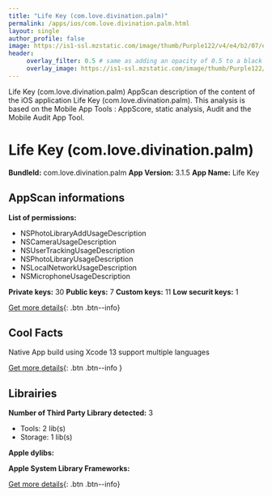 ```yaml
---
title: "Life Key (com.love.divination.palm)"
permalink: /apps/ios/com.love.divination.palm.html
layout: single
author_profile: false
image: https://is1-ssl.mzstatic.com/image/thumb/Purple122/v4/e4/b2/07/e4b20786-c557-6007-426e-3ba262948fe3/AppIcon-0-0-1x_U007emarketing-0-0-0-5-0-0-sRGB-0-0-0-GLES2_U002c0-512MB-85-220-0-0.png/512x512bb.jpg
header: 
     overlay_filter: 0.5 # same as adding an opacity of 0.5 to a black background
     overlay_image: https://is1-ssl.mzstatic.com/image/thumb/Purple122/v4/e4/b2/07/e4b20786-c557-6007-426e-3ba262948fe3/AppIcon-0-0-1x_U007emarketing-0-0-0-5-0-0-sRGB-0-0-0-GLES2_U002c0-512MB-85-220-0-0.png/512x512bb.jpg
---
```

Life Key (com.love.divination.palm) AppScan description of the content of the iOS application Life Key (com.love.divination.palm). This analysis is based on the Mobile App Tools : AppScore, static analysis, Audit and the Mobile Audit App Tool.

# Life Key (com.love.divination.palm)

**BundleId:** com.love.divination.palm
**App Version:** 3.1.5
**App Name:** Life Key


## AppScan informations 

**List of permissions:** 
- NSPhotoLibraryAddUsageDescription
- NSCameraUsageDescription
- NSUserTrackingUsageDescription
- NSPhotoLibraryUsageDescription
- NSLocalNetworkUsageDescription
- NSMicrophoneUsageDescription
  
  
**Private keys:** 30
**Public keys:** 7
**Custom keys:** 11
**Low securit keys:** 1
  
[Get more details](/pricing.html){: .btn .btn--info}

## Cool Facts

Native App
build using Xcode 13
support multiple languages
  
[Get more details](/pricing.html){: .btn .btn--info }

## Librairies 
**Number of Third Party Library detected:** 3
- Tools: 2 lib(s)
- Storage: 1 lib(s)


**Apple dylibs:**


**Apple System Library Frameworks:**


  
[Get more details](/pricing.html){: .btn .btn--info}

